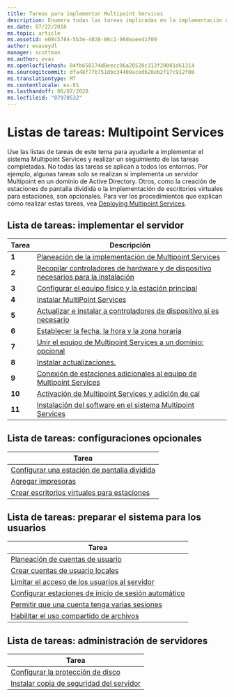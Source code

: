 ```yaml
---
title: Tareas para implementar Multipoint Services
description: Enumera todas las tareas implicadas en la implementación de Multipoint Services, junto con vínculos a instrucciones
ms.date: 07/22/2016
ms.topic: article
ms.assetid: e08c5784-5b3e-4028-86c1-96deaee41f09
author: evaseydl
manager: scottman
ms.author: evas
ms.openlocfilehash: 84fb650174d8eecc96a20520c313f20001d61314
ms.sourcegitcommit: dfa48f77b751dbc34409aced628eb2f17c912f08
ms.translationtype: MT
ms.contentlocale: es-ES
ms.lasthandoff: 08/07/2020
ms.locfileid: "87970532"
---
```

# <a name="task-lists-multipoint-services"></a>Listas de tareas: Multipoint Services
Use las listas de tareas de este tema para ayudarle a implementar el sistema Multipoint Services y realizar un seguimiento de las tareas completadas. No todas las tareas se aplican a todos los entornos. Por ejemplo, algunas tareas solo se realizan si implementa un servidor Multipoint en un dominio de Active Directory. Otros, como la creación de estaciones de pantalla dividida o la implementación de escritorios virtuales para estaciones, son opcionales. Para ver los procedimientos que explican cómo realizar estas tareas, vea [Deploying Multipoint Services](deploying-multipoint-services.md).

## <a name="task-list-deploy-the-server"></a>Lista de tareas: implementar el servidor

|Tarea|Descripción|
|--------|---------------|
|**1**|[Planeación de la implementación de Multipoint Services](planning-a-multipoint-services-deployment.md)|
|**2**|[Recopilar controladores de hardware y de dispositivo necesarios para la instalación](Collect-hardware-and-device-drivers-needed-for-the-installation.md)|
|**3**|[Configurar el equipo físico y la estación principal](Set-up-the-physical-computer-and-primary-station.md)|
|**4**|[Instalar MultiPoint Services](Install-MultiPoint-services.md)|
|**5**|[Actualizar e instalar a controladores de dispositivo si es necesario](Update-and-install-device-drivers-if-needed.md)|
|**6**|[Establecer la fecha, la hora y la zona horaria](Set-the-date--time--and-time-zone.md)|
|**7**|[Unir el equipo de Multipoint Services a un dominio: opcional](Join-the-MultiPoint-services-computer-to-a-domain--optional-.md)|
|**8**|[Instalar actualizaciones.](Install-updates.md)|
|**9**|[Conexión de estaciones adicionales al equipo de Multipoint Services](Attach-additional-stations-to-your-MultiPoint-services-computer.md)|
|**10**|[Activación de Multipoint Services y adición de cal](manage-client-access-licenses-with-multipoint-services.md)|
|**11**|[Instalación del software en el sistema Multipoint Services](Install-software-on-your-MultiPoint-services-system.md)|

## <a name="task-list-optional-configurations"></a>Lista de tareas: configuraciones opcionales

|Tarea|
|--------|
|[Configurar una estación de pantalla dividida](Set-up-a-split-screen-station-in-MultiPoint-services.md)|
|[Agregar impresoras](Add-printers.md)|
|[Crear escritorios virtuales para estaciones](Create-Windows-10-Enterprise-virtual-desktops-for-stations.md)|

## <a name="task-list-prepare-your-system-for-users"></a>Lista de tareas: preparar el sistema para los usuarios

|Tarea|
|--------|
|[Planeación de cuentas de usuario](Plan-user-accounts-for-your-MultiPoint-services-environment.md)|
|[Crear cuentas de usuario locales](Create-local-user-accounts.md)|
|[Limitar el acceso de los usuarios al servidor](Limit-users--access-to-the-server-in-MultiPoint-services.md)|
|[Configurar estaciones de inicio de sesión automático](Configure-stations-for-automatic-logon.md)|
|[Permitir que una cuenta tenga varias sesiones](Allow-one-account-to-have-multiple-sessions.md)|
|[Habilitar el uso compartido de archivos](Enable-file-sharing-in-MultiPoint-services.md)|

## <a name="task-list-server-administration"></a>Lista de tareas: administración de servidores

|Tarea|
|--------|
|[Configurar la protección de disco](Configure-Disk-Protection-in-MultiPoint-services.md)|
|[Instalar copia de seguridad del servidor](Install-Server-Backup-on-your-MultiPoint-services-computer.md)|